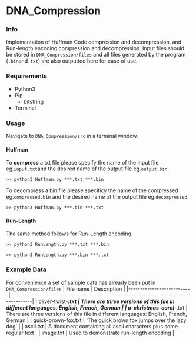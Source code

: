 # DNA_Compression
### Info
Implementation of Huffman Code compression and decompression, and Run-length encoding compression and decompression.
Input files should be stored in `DNA_Compression/files` and all files generated by the program (`.bin`and`.txt`) are also outputted here for ease of use.

### Requirements
- Python3
- Pip
	- bitstring
- Terminal

### Usage
Navigate to `DNA_Compression/src` in a terminal window.
#### Huffman
To **compress** a txt file please specify the name of the input file eg.`input.txt`and the desired name of the output file eg.`output.bin`
```
>> python3 Huffman.py ***.txt ***.bin
```
To decompress a bin file please specificy the name of the compressed eg.`compressed.bin` and the desired name of the output file eg.`decompressed`
```
>> python3 Huffman.py ***.bin ***.txt
```
#### Run-Length
The same method follows for Run-Length encoding.
```
>> python3 RunLength.py ***.txt ***.bin
```
```
>> python3 RunLength.py ***.bin ***.txt
```
### Example Data
For convenience a set of sample data has already been put in `DNA_Compression/files`
| File name                 | Description                                                                           |
|---------------------------|---------------------------------------------------------------------------------------|
| oliver-twist-***.txt      | There are three versions of this file in different languages: English, French, German |
| a-christmas-carol-***.txt | There are three versions of this file in different languages: English, French, German |
| quick-brown-fox.txt       | 'The quick brown fox jumps over the lazy dog'                                         |
| ascii.txt                 | A document containing all ascii characters plus some regular text                     |
| image.txt                 | Used to demonstrate run-length encoding                                               |
 

